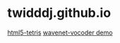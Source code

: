 # twidddj.github.io

[html5-tetris](https://twidddj.github.io/docs/tetris/)
[wavenet-vocoder demo](https://twidddj.github.io/docs/vocoder)
